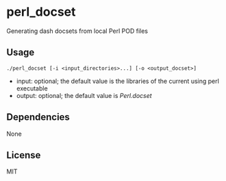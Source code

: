 perl_docset
===========
Generating dash docsets from local Perl POD files

Usage
-----------
```
./perl_docset [-i <input_directories>...] [-o <output_docset>]
```

* input: optional; the default value is the libraries of the current using perl executable
* output: optional; the default value is *Perl.docset*

Dependencies
-----------
None

License
-----------
MIT
